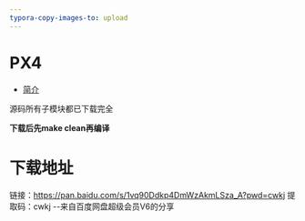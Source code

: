 ```yaml
---
typora-copy-images-to: upload
---
```


# PX4

* [简介](README.md)

源码所有子模块都已下载完全

**下载后先make clean再编译** 

# 下载地址

链接：https://pan.baidu.com/s/1vq90Ddkp4DmWzAkmLSza_A?pwd=cwkj 
提取码：cwkj 
--来自百度网盘超级会员V6的分享


